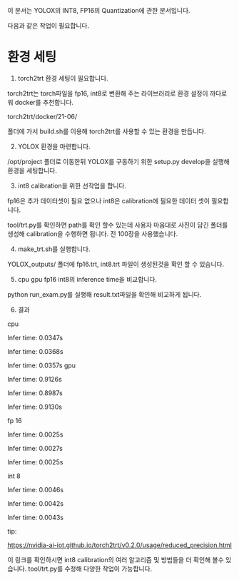 이 문서는 YOLOX의 INT8, FP16의 Quantization에 관한 문서입니다.

다음과 같은 작업이 필요합니다.

# 환경 세팅

1. torch2trt 환경 세팅이 필요합니다.

torch2trt는 torch파일을 fp16, int8로 변환해 주는 라이브러리로 환경 설정이 까다로워 docker를 추천합니다.

torch2trt/docker/21-06/

폴더에 가서 build.sh를 이용해 torch2trt를 사용할 수 있는 환경을 만듭니다.

2. YOLOX 환경을 마련합니다.

/opt/project 폴더로 이동한뒤 YOLOX를 구동하기 위한 setup.py develop을 실행해 환경을 세팅합니다.

3. int8 calibration을 위한 선작업을 합니다.

fp16은 추가 데이터셋이 필요 없으나 int8은 calibration에 필요한 데이터 셋이 필요합니다. 

tool/trt.py를 확인하면 path를 확인 할수 있는데 사용자 마음대로 사진이 담긴 폴더를 생성해 calibration을 수행하면 됩니다. 전 100장을 사용했습니다.

4. make_trt.sh를 실행합니다.

YOLOX_outputs/ 폴더에 fp16.trt, int8.trt 파일이 생성된것을 확인 할 수 있습니다.

5. cpu gpu fp16 int8의 inference time을 비교합니다.

python run_exam.py를 실행해 result.txt파일을 확인해 비교하게 됩니다.

6. 결과

cpu

Infer time: 0.0347s

Infer time: 0.0368s

Infer time: 0.0357s
gpu

Infer time: 0.9126s

Infer time: 0.8987s

Infer time: 0.9130s

fp 16

Infer time: 0.0025s

Infer time: 0.0027s

Infer time: 0.0025s

int 8

Infer time: 0.0046s

Infer time: 0.0042s

Infer time: 0.0043s

tip:

https://nvidia-ai-iot.github.io/torch2trt/v0.2.0/usage/reduced_precision.html

이 링크를 확인하시면 int8 calibration의 여러 알고리즘 및 방법들을 더 확인해 볼수 있습니다. tool/trt.py를 수정해 다양한 작업이 가능합니다.